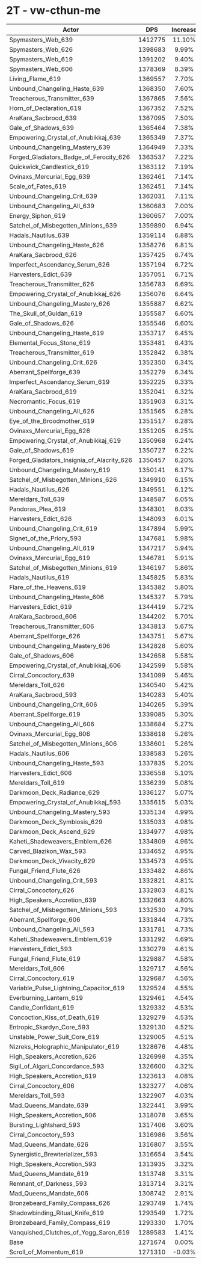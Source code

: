 # 2T - vw-cthun-me
| Actor | DPS | Increase |
|---|:---:|:---:|
|Spymasters_Web_639|1412775|11.10%|
|Spymasters_Web_626|1398683|9.99%|
|Spymasters_Web_619|1391202|9.40%|
|Spymasters_Web_606|1378369|8.39%|
|Living_Flame_619|1369557|7.70%|
|Unbound_Changeling_Haste_639|1368350|7.60%|
|Treacherous_Transmitter_639|1367865|7.56%|
|Horn_of_Declaration_619|1367352|7.52%|
|AraKara_Sacbrood_639|1367095|7.50%|
|Gale_of_Shadows_639|1365464|7.38%|
|Empowering_Crystal_of_Anubikkaj_639|1365349|7.37%|
|Unbound_Changeling_Mastery_639|1364949|7.33%|
|Forged_Gladiators_Badge_of_Ferocity_626|1363537|7.22%|
|Quickwick_Candlestick_619|1363112|7.19%|
|Ovinaxs_Mercurial_Egg_639|1362461|7.14%|
|Scale_of_Fates_619|1362451|7.14%|
|Unbound_Changeling_Crit_639|1362031|7.11%|
|Unbound_Changeling_All_639|1360683|7.00%|
|Energy_Siphon_619|1360657|7.00%|
|Satchel_of_Misbegotten_Minions_639|1359890|6.94%|
|Hadals_Nautilus_639|1359114|6.88%|
|Unbound_Changeling_Haste_626|1358276|6.81%|
|AraKara_Sacbrood_626|1357425|6.74%|
|Imperfect_Ascendancy_Serum_626|1357194|6.72%|
|Harvesters_Edict_639|1357051|6.71%|
|Treacherous_Transmitter_626|1356783|6.69%|
|Empowering_Crystal_of_Anubikkaj_626|1356076|6.64%|
|Unbound_Changeling_Mastery_626|1355887|6.62%|
|The_Skull_of_Guldan_619|1355587|6.60%|
|Gale_of_Shadows_626|1355546|6.60%|
|Unbound_Changeling_Haste_619|1353717|6.45%|
|Elemental_Focus_Stone_619|1353481|6.43%|
|Treacherous_Transmitter_619|1352842|6.38%|
|Unbound_Changeling_Crit_626|1352350|6.34%|
|Aberrant_Spellforge_639|1352279|6.34%|
|Imperfect_Ascendancy_Serum_619|1352225|6.33%|
|AraKara_Sacbrood_619|1352041|6.32%|
|Necromantic_Focus_619|1351903|6.31%|
|Unbound_Changeling_All_626|1351565|6.28%|
|Eye_of_the_Broodmother_619|1351517|6.28%|
|Ovinaxs_Mercurial_Egg_626|1351205|6.25%|
|Empowering_Crystal_of_Anubikkaj_619|1350968|6.24%|
|Gale_of_Shadows_619|1350727|6.22%|
|Forged_Gladiators_Insignia_of_Alacrity_626|1350457|6.20%|
|Unbound_Changeling_Mastery_619|1350141|6.17%|
|Satchel_of_Misbegotten_Minions_626|1349910|6.15%|
|Hadals_Nautilus_626|1349551|6.12%|
|Mereldars_Toll_639|1348587|6.05%|
|Pandoras_Plea_619|1348301|6.03%|
|Harvesters_Edict_626|1348093|6.01%|
|Unbound_Changeling_Crit_619|1347894|5.99%|
|Signet_of_the_Priory_593|1347681|5.98%|
|Unbound_Changeling_All_619|1347217|5.94%|
|Ovinaxs_Mercurial_Egg_619|1346781|5.91%|
|Satchel_of_Misbegotten_Minions_619|1346197|5.86%|
|Hadals_Nautilus_619|1345825|5.83%|
|Flare_of_the_Heavens_619|1345382|5.80%|
|Unbound_Changeling_Haste_606|1345327|5.79%|
|Harvesters_Edict_619|1344419|5.72%|
|AraKara_Sacbrood_606|1344202|5.70%|
|Treacherous_Transmitter_606|1343813|5.67%|
|Aberrant_Spellforge_626|1343751|5.67%|
|Unbound_Changeling_Mastery_606|1342828|5.60%|
|Gale_of_Shadows_606|1342658|5.58%|
|Empowering_Crystal_of_Anubikkaj_606|1342599|5.58%|
|Cirral_Concoctory_639|1341099|5.46%|
|Mereldars_Toll_626|1340540|5.42%|
|AraKara_Sacbrood_593|1340283|5.40%|
|Unbound_Changeling_Crit_606|1340265|5.39%|
|Aberrant_Spellforge_619|1339085|5.30%|
|Unbound_Changeling_All_606|1338684|5.27%|
|Ovinaxs_Mercurial_Egg_606|1338618|5.26%|
|Satchel_of_Misbegotten_Minions_606|1338601|5.26%|
|Hadals_Nautilus_606|1338583|5.26%|
|Unbound_Changeling_Haste_593|1337835|5.20%|
|Harvesters_Edict_606|1336558|5.10%|
|Mereldars_Toll_619|1336239|5.08%|
|Darkmoon_Deck_Radiance_629|1336127|5.07%|
|Empowering_Crystal_of_Anubikkaj_593|1335615|5.03%|
|Unbound_Changeling_Mastery_593|1335134|4.99%|
|Darkmoon_Deck_Symbiosis_629|1335033|4.98%|
|Darkmoon_Deck_Ascend_629|1334977|4.98%|
|Kaheti_Shadeweavers_Emblem_626|1334809|4.96%|
|Carved_Blazikon_Wax_593|1334652|4.95%|
|Darkmoon_Deck_Vivacity_629|1334573|4.95%|
|Fungal_Friend_Flute_626|1333482|4.86%|
|Unbound_Changeling_Crit_593|1332821|4.81%|
|Cirral_Concoctory_626|1332803|4.81%|
|High_Speakers_Accretion_639|1332663|4.80%|
|Satchel_of_Misbegotten_Minions_593|1332530|4.79%|
|Aberrant_Spellforge_606|1331844|4.73%|
|Unbound_Changeling_All_593|1331781|4.73%|
|Kaheti_Shadeweavers_Emblem_619|1331292|4.69%|
|Harvesters_Edict_593|1330279|4.61%|
|Fungal_Friend_Flute_619|1329887|4.58%|
|Mereldars_Toll_606|1329717|4.56%|
|Cirral_Concoctory_619|1329687|4.56%|
|Variable_Pulse_Lightning_Capacitor_619|1329524|4.55%|
|Everburning_Lantern_619|1329461|4.54%|
|Candle_Confidant_619|1329332|4.53%|
|Concoction_Kiss_of_Death_619|1329279|4.53%|
|Entropic_Skardyn_Core_593|1329130|4.52%|
|Unstable_Power_Suit_Core_619|1329005|4.51%|
|Nizreks_Holographic_Manipulator_619|1328676|4.48%|
|High_Speakers_Accretion_626|1326998|4.35%|
|Sigil_of_Algari_Concordance_593|1326600|4.32%|
|High_Speakers_Accretion_619|1323613|4.08%|
|Cirral_Concoctory_606|1323277|4.06%|
|Mereldars_Toll_593|1322907|4.03%|
|Mad_Queens_Mandate_639|1322441|3.99%|
|High_Speakers_Accretion_606|1318078|3.65%|
|Bursting_Lightshard_593|1317406|3.60%|
|Cirral_Concoctory_593|1316986|3.56%|
|Mad_Queens_Mandate_626|1316807|3.55%|
|Synergistic_Brewterializer_593|1316654|3.54%|
|High_Speakers_Accretion_593|1313935|3.32%|
|Mad_Queens_Mandate_619|1313748|3.31%|
|Remnant_of_Darkness_593|1313714|3.31%|
|Mad_Queens_Mandate_606|1308742|2.91%|
|Bronzebeard_Family_Compass_626|1293749|1.74%|
|Shadowbinding_Ritual_Knife_619|1293549|1.72%|
|Bronzebeard_Family_Compass_619|1293330|1.70%|
|Vanquished_Clutches_of_Yogg_Saron_619|1289583|1.41%|
|Base|1271674|0.00%|
|Scroll_of_Momentum_619|1271310|-0.03%|

